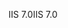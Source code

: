 <span data-ttu-id="cdc36-101">IIS 7.0</span><span class="sxs-lookup"><span data-stu-id="cdc36-101">IIS 7.0</span></span>
